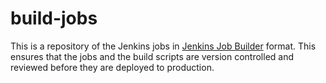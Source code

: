 # build-jobs

This is a repository of the Jenkins jobs in [Jenkins Job Builder][JJB] format.
This ensures that the jobs and the build scripts are version controlled and
reviewed before they are deployed to production.

[JJB]: http://docs.openstack.org/infra/jenkins-job-builder/
